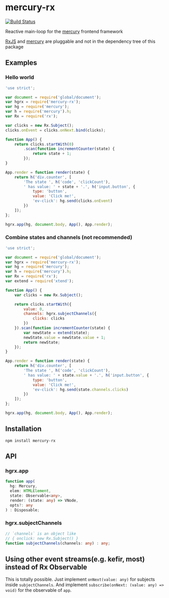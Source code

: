 # mercury-rx

[![Build Status](https://travis-ci.org/pH200/mercury-rx.svg?branch=master)](https://travis-ci.org/pH200/mercury-rx)

Reactive main-loop for the [mercury] frontend framework

[RxJS] and [mercury] are pluggable and not in the
dependency tree of this package

## Examples

### Hello world

```js
'use strict';

var document = require('global/document');
var hgrx = require('mercury-rx');
var hg = require('mercury');
var h = require('mercury').h;
var Rx = require('rx');

var clicks = new Rx.Subject();
clicks.onEvent = clicks.onNext.bind(clicks);

function App() {
    return clicks.startWith(0)
        .scan(function incrementCounter(state) {
            return state + 1;
        });
}

App.render = function render(state) {
    return h('div.counter', [
        'The state ', h('code', 'clickCount'),
        ' has value: ' + state + '.', h('input.button', {
            type: 'button',
            value: 'Click me!',
            'ev-click': hg.send(clicks.onEvent)
        })
    ]);
};

hgrx.app(hg, document.body, App(), App.render);
```

### Combine states and channels (not recommended)

```js
'use strict';

var document = require('global/document');
var hgrx = require('mercury-rx');
var hg = require('mercury');
var h = require('mercury').h;
var Rx = require('rx');
var extend = require('xtend');

function App() {
    var clicks = new Rx.Subject();

    return clicks.startWith({
        value: 0,
        channels: hgrx.subjectChannels({
            clicks: clicks
        })
    }).scan(function incrementCounter(state) {
        var newState = extend(state);
        newState.value = newState.value + 1;
        return newState;
    });
}

App.render = function render(state) {
    return h('div.counter', [
        'The state ', h('code', 'clickCount'),
        ' has value: ' + state.value + '.', h('input.button', {
            type: 'button',
            value: 'Click me!',
            'ev-click': hg.send(state.channels.clicks)
        })
    ]);
};

hgrx.app(hg, document.body, App(), App.render);
```

## Installation

`npm install mercury-rx`

## API

### hgrx.app

```typescript
function app(
  hg: Mercury,
  elem: HTMLElement,
  state: Observable<any>,
  render: (state: any) => VNode,
  opts?: any
) : Disposable;
```

### hgrx.subjectChannels

```typescript
// `channels` is an object like
// { onclick: new Rx.Subject() }
function subjectChannels(channels: any) : any;
```

## Using other event streams(e.g. kefir, most) instead of Rx Observable

This is totally possible. Just implement `onNext(value: any)` for subjects
inside `subjectChannels`. And implement
`subscribe(onNext: (value: any) => void)` for the observable of `app`.

  [mercury]: https://github.com/Raynos/mercury
  [RxJS]: https://github.com/Reactive-Extensions/RxJS
